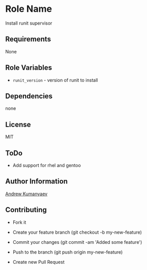 Role Name
========

Install runit supervisor

Requirements
------------

None

Role Variables
--------------

 - `runit_version` - version of runit to install

Dependencies
------------

none

License
-------

MIT

ToDo
-------

 - Add support for rhel and gentoo

Author Information
------------------

[Andrew Kumanyaev](https://github.com/zzet)

Contributing
------------------

 - Fork it

 - Create your feature branch (git checkout -b my-new-feature)

 - Commit your changes (git commit -am 'Added some feature')

 - Push to the branch (git push origin my-new-feature)

 - Create new Pull Request
